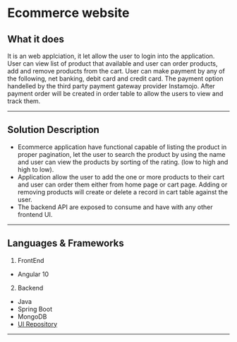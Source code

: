 <h1>Ecommerce website</h1>
<h2>What it does</h2>


<p>It is an web applciation, it let allow the user to login into the application. User can view list of product that available and user can order products, add and remove products from the cart. User can make payment by any of the following, net banking, debit card and credit card. The payment option handelled by the third party payment gateway provider Instamojo. After payment order will be created in order table to allow the users to view and track them. </p>

----
<h2>Solution Description</h2>


  - Ecommerce application have functional capable of listing the product in proper pagination, let the user to search the product by using the name and user can view the products by sorting of the rating. (low to high and high to low).
  - Application allow the user to add the one or more products to their cart and user can order them either from home page or cart page. Adding or removing products will create or delete a record in cart table against the user.
  - The backend API are exposed to consume and have with any other frontend UI.
  
----
<h2>Languages & Frameworks</h2> 

1. FrontEnd
- Angular 10
2. Backend
- Java
- Spring Boot
- MongoDB
- [UI Repository](https://github.com/subishsubash/ecommerce-backend)
----

 
